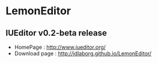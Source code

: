LemonEditor
===========

<h2>IUEditor v0.2-beta release</h2>

* HomePage :  http://www.iueditor.org/
* Download page : http://jdlaborg.github.io/LemonEditor/

